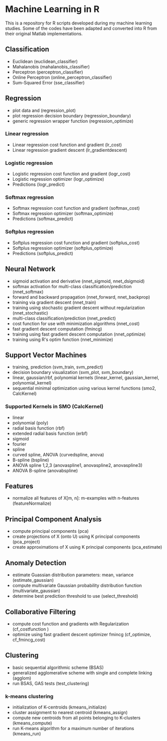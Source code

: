 # Machine Learning in R

This is a repository for R scripts developed during my machine learning studies. Some of the codes have been adapted and converted into R from their original Matlab implementations. 

## Classification ##

- Euclidean (euclidean_classifier)
- Mahalanobis (mahalanobis_classifier)
- Perceptron (perceptron_classifier)
- Online Perceptron (online_perceptron_classifier)
- Sum-Squared Error (sse_classifier)

## Regression ##

- plot data and  (regression_plot)
- plot regression decision boundary (regression_boundary)
- generic regression wrapper function (regression_optimize)

### Linear regression ###

- Linear regression cost function and gradient (lr_cost)
- Linear regression gradient descent (lr_gradientdescent)

### Logistic regression ###

- Logistic regression cost function and gradient (logr_cost)
- Logistic regression optimizer (logr_optimize)
- Predictions (logr_predict)

### Softmax regression ###

- Softmax regression cost function and gradient (softmax_cost)
- Softmax regression optimizer (softmax_optimize)
- Predictions (softmax_predict)

### Softplus regression ###

- Softplus regression cost function and gradient (softplus_cost)
- Softplus regression optimizer (softplus_optimize)
- Predictions (softplus_predict)

## Neural Network ##

- sigmoid activation and derivative (nnet_sigmoid, nnet_dsigmoid)
- softmax activation for multi-class classification/prediction (nnet_softmax)
- forward and backward propagation (nnet_forward, nnet_backprop)
- training via gradient descent (nnet_train)
- training using stochastic gradient descent without regularization (nnet_stochastic)
- multi-class classification/prediction (nnet_predict)
- cost function for use with minimization algorithms (nnet_cost)
- fast gradient descent computation (fmincg)
- training using fast gradient descent computation (nnet_optimize)
- training using R's optim function (nnet_minimize)

## Support Vector Machines ##

- training, prediction (svm_train, svm_predict)
- decision boundary visualization (svm_plot, svm_boundary)
- linear, gaussian/rbf, polynomial kernels (linear_kernel, gaussian_kernel, polynomial_kernel)
- sequential minimal optimization using various kernel functions (smo2, CalcKernel)

### Supported Kernels in SMO (CalcKernel) ###

- linear
- polynomial (poly)
- radial basis function (rbf)
- extended radial basis function (erbf)
- sigmoid
- fourier
- spline
- curved spline, ANOVA (curvedspline, anova)
- B-spline (bspline)
- ANOVA spline 1,2,3 (anovaspline1, anovaspline2, anovaspline3)
- ANOVA B-spline (anovabspline)

## Features ##

- normalize all features of X[m, n]: m-examples with n-features (featureNormalize)

## Principal Component Analysis ##

- compute principal components (pca)
- create projections of X (onto U) using K principal components (pca_project)
- create approximations of X using K principal components (pca_estimate)

## Anomaly Detection ##

- estimate Guassian distribution parameters: mean, variance (estimate_gaussian)
- compute multivariate Gaussian probability distribution function (multivariate_gaussian)
- determine best prediction threshold to use (select_threshold)

## Collaborative Filtering ##

- compute cost function and gradients with Regularization (cf_costfunction )
- optimize using fast gradient descent optimizer fmincg (cf_optimize, cf_fmincg_cost)

## Clustering ##

- basic sequential algorithmic scheme (BSAS)
- generalized agglomerative scheme with single and complete linking (agglom)
- run BSAS, GAS tests (test_clustering)

### k-means clustering ###

- initialization of K-centroids (kmeans_initialize)
- cluster assignment to nearest centroid (kmeans_assign)
- compute new centroids from all points belonging to K-clusters (kmeans_compute)
- run K-means algorithm for a maximum number of iterations (kmeans_run)
